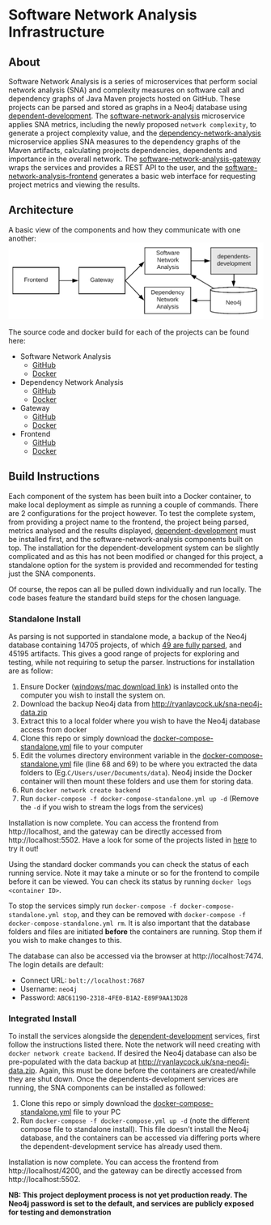 # Software Network Analysis Infrastructure
## About
Software Network Analysis is a series of microservices that perform social network analysis (SNA) and complexity measures on software call and dependency graphs of Java Maven projects hosted on GitHub. These projects can be parsed and stored as graphs in a Neo4j database using [dependent-development](https://github.com/ryanlaycock/dependents-development). The [software-network-analysis](https://github.com/ryanlaycock/software-network-analysis) microservice applies SNA metrics, including the newly proposed `network complexity`, to generate a project complexity value, and the  [dependency-network-analysis](https://github.com/ryanlaycock/dependency-network-analysis) microservice applies SNA measures to the dependency graphs of the Maven artifacts, calculating projects dependencies, dependents and importance in the overall network. The [software-network-analysis-gateway](https://github.com/ryanlaycock/software-network-analysis-gateway) wraps the services and provides a REST API to the user, and the [software-network-analysis-frontend](https://github.com/ryanlaycock/software-network-analysis-frontend) generates a basic web interface for requesting project metrics and viewing the results.

## Architecture
A basic view of the components and how they communicate with one another:
![alt text](BasicSystemArch.png "Basic System Architecture")

The source code and docker build for each of the projects can be found here:
- Software Network Analysis
    - [GitHub](https://github.com/ryanlaycock/software-network-analysis)
    - [Docker](https://hub.docker.com/r/ryanlaycock/software-network-analysis)
- Dependency Network Analysis
    - [GitHub](https://github.com/ryanlaycock/dependency-network-analysis)
    - [Docker](https://hub.docker.com/r/ryanlaycock/dependency-network-analysis)
- Gateway
    - [GitHub](https://github.com/ryanlaycock/software-network-analysis-gateway)
    - [Docker](https://hub.docker.com/r/ryanlaycock/software-network-analysis-gateway)
- Frontend
    - [GitHub](https://github.com/ryanlaycock/software-network-analysis-frontend)
    - [Docker](https://hub.docker.com/r/ryanlaycock/software-network-analysis-frontend)

## Build Instructions
Each component of the system has been built into a Docker container, to make local deployment as simple as running a couple of commands. There are 2 configurations for the project however. To test the complete system, from providing a project name to the frontend, the project being parsed, metrics analysed and the results displayed, [dependent-development](https://github.com/ryanlaycock/dependents-development) must be installed first, and the software-network-analysis components built on top. The installation for the dependent-development system can be slightly complicated and as this has not been modified or changed for this project, a standalone option for the system is provided and recommended for testing just the SNA components. 

Of course, the repos can all be pulled down individually and run locally. The code bases feature the standard build steps for the chosen language.

### Standalone Install
As parsing is not supported in standalone mode, a backup of the Neo4j database containing 14705 projects, of which [49 are fully parsed](parsed_projects.txt), and 45195 artifacts. This gives a good range of projects for exploring and testing, while not requiring to setup the parser. Instructions for installation are as follow:
1) Ensure Docker ([windows/mac download link](https://www.docker.com/products/docker-desktop)) is installed onto the computer you wish to install the system on.
2) Download the backup Neo4j data from http://ryanlaycock.uk/sna-neo4j-data.zip
3) Extract this to a local folder where you wish to have the Neo4j database access from docker
4) Clone this repo or simply download the [docker-compose-standalone.yml](docker-compose-standalone.yml) file to your computer
5) Edit the volumes directory environment variable in the [docker-compose-standalone.yml](docker-compose-standalone.yml) file (line 68 and 69) to be where you extracted the data folders to (Eg.`C/Users/user/Documents/data`). Neo4j inside the Docker container will then mount these folders and use them for storing data. 
6) Run `docker network create backend`
7) Run `docker-compose -f docker-compose-standalone.yml up -d` (Remove the `-d` if you wish to stream the logs from the services)

Installation is now complete. You can access the frontend from http://localhost, and the gateway can be directly accessed from http://localhost:5502. Have a look for some of the projects listed in [here](parsed_projects.txt) to try it out!

Using the standard docker commands you can check the status of each running service. Note it may take a minute or so for the frontend to compile before it can be viewed. You can check its status by running `docker logs <container ID>`.

To stop the services simply run `docker-compose -f docker-compose-standalone.yml stop`, and they can be removed with `docker-compose -f docker-compose-standalone.yml rm`. It is also important that the database folders and files are initiated **before** the containers are running. Stop them if you wish to make changes to this. 

The database can also be accessed via the browser at http://localhost:7474. The login details are default:
- Connect URL: `bolt://localhost:7687`
- Username: `neo4j`
- Password: `ABC61190-2318-4FE0-B1A2-E89F9AA13D28`

### Integrated Install
To install the services alongside the [dependent-development](https://github.com/ryanlaycock/dependents-development) services, first follow the instructions listed there. Note the network will need creating with `docker network create backend`. If desired the Neo4j database can also be pre-populated with the data backup at http://ryanlaycock.uk/sna-neo4j-data.zip. Again, this must be done before the containers are created/while they are shut down. Once the dependents-development services are running, the SNA components can be installed as followed:
1) Clone this repo or simply download the [docker-compose-standalone.yml](docker-compose-standalone.yml) file to your PC
2) Run `docker-compose -f docker-compose.yml up -d` (note the different compose file to standalone install). This file doesn't install the Neo4j database, and the containers can be accessed via differing ports where the dependent-development service has already used them.

Installation is now complete. You can access the frontend from http://localhost/4200, and the gateway can be directly accessed from http://localhost:5502.

**NB: This project deployment process is not yet production ready. The Neo4j password is set to the default, and services are publicly exposed for testing and demonstration**

